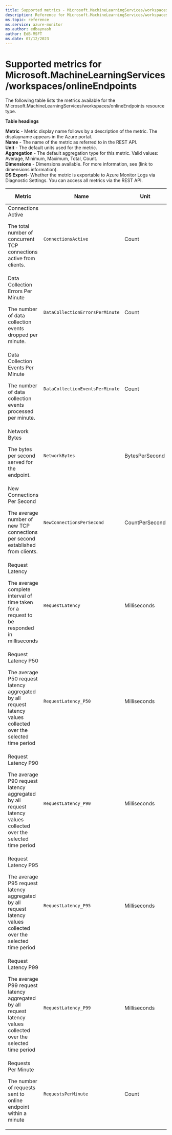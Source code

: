 ```yaml
---
title: Supported metrics - Microsoft.MachineLearningServices/workspaces/onlineEndpoints
description: Reference for Microsoft.MachineLearningServices/workspaces/onlineEndpoints metrics in Azure Monitor.
ms.topic: reference
ms.service: azure-monitor
ms.author: edbaynash
author: EdB-MSFT
ms.date: 07/12/2023
---
```

# Supported metrics for Microsoft.MachineLearningServices/workspaces/onlineEndpoints  
<!-- Data source : naam-->


The following table lists the metrics available for the Microsoft.MachineLearningServices/workspaces/onlineEndpoints resource type.

  

**Table headings**
  
**Metric** - Metric display name follows by a description of the metric. The displayname appears in the Azure portal.  
**Name** - The name of the metric as referred to in the REST API.  
**Unit** - The default units used for the metric.  
**Aggregation** - The default aggregation type for this metric. Valid values: Average, Minimum, Maximum, Total, Count.  
**Dimensions** - Dimensions available. For more information, see (link to dimensions information).  
**DS Export**- Whether the metric is exportable to Azure Monitor Logs via Diagnostic Settings.  You can access all metrics via the REST API.  
  
  
|Metric|Name|Unit|Aggregation|Dimensions|DS Export|
|---|---|---|---|---|---|
|Connections Active<p><p>The total number of concurrent TCP connections active from clients. |`ConnectionsActive` |Count |Average |No Dimensions |No|
|Data Collection Errors Per Minute<p><p>The number of data collection events dropped per minute. |`DataCollectionErrorsPerMinute` |Count |Average |deployment, reason, type |No|
|Data Collection Events Per Minute<p><p>The number of data collection events processed per minute. |`DataCollectionEventsPerMinute` |Count |Average |deployment, type |No|
|Network Bytes<p><p>The bytes per second served for the endpoint. |`NetworkBytes` |BytesPerSecond |Average |No Dimensions |No|
|New Connections Per Second<p><p>The average number of new TCP connections per second established from clients. |`NewConnectionsPerSecond` |CountPerSecond |Average |No Dimensions |No|
|Request Latency<p><p>The average complete interval of time taken for a request to be responded in milliseconds |`RequestLatency` |Milliseconds |Average |deployment |Yes|
|Request Latency P50<p><p>The average P50 request latency aggregated by all request latency values collected over the selected time period |`RequestLatency_P50` |Milliseconds |Average |deployment |Yes|
|Request Latency P90<p><p>The average P90 request latency aggregated by all request latency values collected over the selected time period |`RequestLatency_P90` |Milliseconds |Average |deployment |Yes|
|Request Latency P95<p><p>The average P95 request latency aggregated by all request latency values collected over the selected time period |`RequestLatency_P95` |Milliseconds |Average |deployment |Yes|
|Request Latency P99<p><p>The average P99 request latency aggregated by all request latency values collected over the selected time period |`RequestLatency_P99` |Milliseconds |Average |deployment |Yes|
|Requests Per Minute<p><p>The number of requests sent to online endpoint within a minute |`RequestsPerMinute` |Count |Average |deployment, statusCode, statusCodeClass, modelStatusCode |No|


<!--Gen Date:  Wed Jul 12 2023 17:59:09 GMT+0300 (Israel Daylight Time)-->